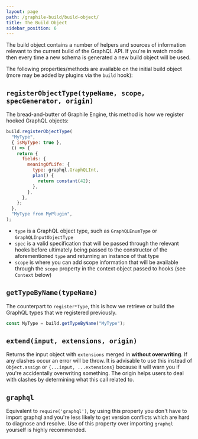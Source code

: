```yaml
---
layout: page
path: /graphile-build/build-object/
title: The Build Object
sidebar_position: 6
---
```


The build object contains a number of helpers and sources of information
relevant to the current build of the GraphQL API. If you're in watch mode then
every time a new schema is generated a new build object will be used.

The following properties/methods are available on the initial build object (more
may be added by plugins via the `build` hook):

## `registerObjectType(typeName, scope, specGenerator, origin)`

The bread-and-butter of Graphile Engine, this method is how we register hooked
GraphQL objects:

```js
build.registerObjectType(
  "MyType",
  { isMyType: true },
  () => {
    return {
      fields: {
        meaningOfLife: {
          type: graphql.GraphQLInt,
          plan() {
            return constant(42);
          },
        },
      },
    };
  },
  "MyType from MyPlugin",
);
```

- `type` is a GraphQL object type, such as `GraphQLEnumType` or
  `GraphQLInputObjectType`
- `spec` is a valid specification that will be passed through the relevant hooks
  before ultimately being passed to the constructor of the aforementioned `type`
  and returning an instance of that type
- `scope` is where you can add scope information that will be available through
  the `scope` property in the context object passed to hooks (see `Context`
  below)

## `getTypeByName(typeName)`

The counterpart to `register*Type`, this is how we retrieve or build the GraphQL
types that we registered previously.

```js
const MyType = build.getTypeByName("MyType");
```

## `extend(input, extensions, origin)`

Returns the input object with `extensions` merged in **without overwriting**.
If any clashes occur an error will be throw. It is advisable to use this
instead of `Object.assign` or `{...input, ...extensions}` because it will warn
you if you're accidentally overwriting something. The origin helps users to
deal with clashes by determining what this call related to.

## `graphql`

Equivalent to `require('graphql')`, by using this property you don't have to
import graphql and you're less likely to get version conflicts which are hard to
diagnose and resolve. Use of this property over importing `graphql` yourself is
highly recommended.
